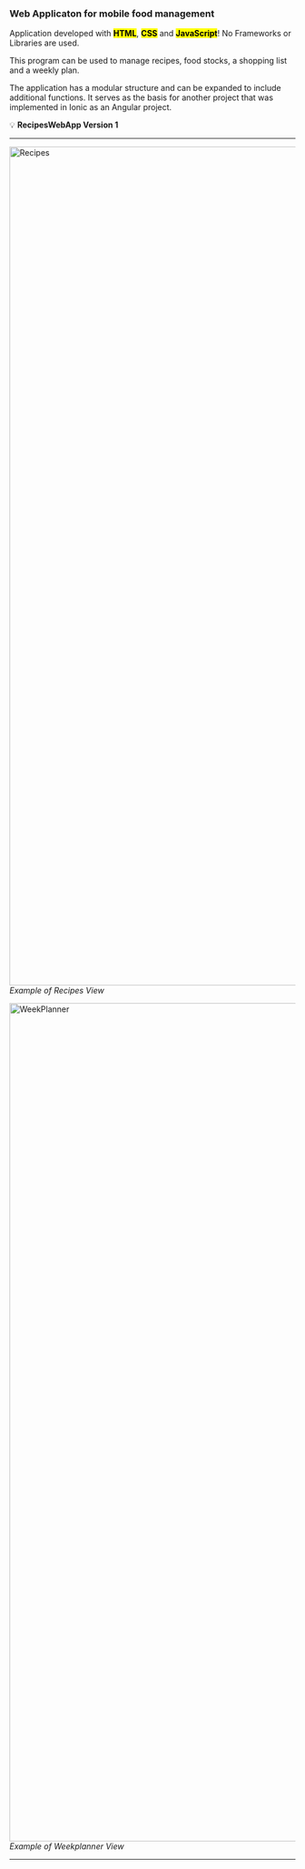 ### Web Applicaton for mobile food management 

Application developed with <mark><b>HTML</b></mark>, <mark><b>CSS</b></mark> and <mark><b>JavaScript</b></mark>! No Frameworks or Libraries are used.

This program can be used to manage recipes, food stocks, a shopping list and a weekly plan. 

The application has a modular structure and can be expanded to include additional functions. It serves as the basis for another project that was implemented in Ionic as an Angular project.

💡 **RecipesWebApp Version 1** 

<hr>

<img width="1475" alt="Recipes" src="https://github.com/user-attachments/assets/3b1508db-b4b2-4a84-9e94-9e5d8fd32a2a"><br>
*Example of Recipes View* <br>

<img width="1474" alt="WeekPlanner" src="https://github.com/user-attachments/assets/408fa1b7-7722-4335-981d-8dc49087a68d"><br>
*Example of Weekplanner View* <br>

<hr>
